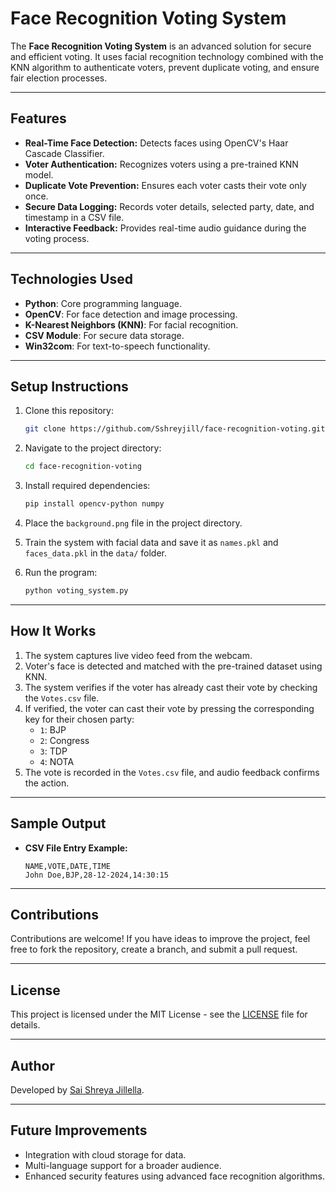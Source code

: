 # Face Recognition Voting System

The **Face Recognition Voting System** is an advanced solution for secure and efficient voting. It uses facial recognition technology combined with the KNN algorithm to authenticate voters, prevent duplicate voting, and ensure fair election processes.

---

## Features

- **Real-Time Face Detection:** Detects faces using OpenCV's Haar Cascade Classifier.
- **Voter Authentication:** Recognizes voters using a pre-trained KNN model.
- **Duplicate Vote Prevention:** Ensures each voter casts their vote only once.
- **Secure Data Logging:** Records voter details, selected party, date, and timestamp in a CSV file.
- **Interactive Feedback:** Provides real-time audio guidance during the voting process.

---

## Technologies Used

- **Python**: Core programming language.
- **OpenCV**: For face detection and image processing.
- **K-Nearest Neighbors (KNN)**: For facial recognition.
- **CSV Module**: For secure data storage.
- **Win32com**: For text-to-speech functionality.

---

## Setup Instructions

1. Clone this repository:
   ```bash
   git clone https://github.com/Sshreyjill/face-recognition-voting.git
   ```

2. Navigate to the project directory:
   ```bash
   cd face-recognition-voting
   ```

3. Install required dependencies:
   ```bash
   pip install opencv-python numpy
   ```

4. Place the `background.png` file in the project directory.

5. Train the system with facial data and save it as `names.pkl` and `faces_data.pkl` in the `data/` folder.

6. Run the program:
   ```bash
   python voting_system.py
   ```

---

## How It Works

1. The system captures live video feed from the webcam.
2. Voter's face is detected and matched with the pre-trained dataset using KNN.
3. The system verifies if the voter has already cast their vote by checking the `Votes.csv` file.
4. If verified, the voter can cast their vote by pressing the corresponding key for their chosen party:
   - `1`: BJP
   - `2`: Congress
   - `3`: TDP
   - `4`: NOTA
5. The vote is recorded in the `Votes.csv` file, and audio feedback confirms the action.

---

## Sample Output

- **CSV File Entry Example:**
  ```csv
  NAME,VOTE,DATE,TIME
  John Doe,BJP,28-12-2024,14:30:15
  ```

---

## Contributions

Contributions are welcome! If you have ideas to improve the project, feel free to fork the repository, create a branch, and submit a pull request.

---

## License

This project is licensed under the MIT License - see the [LICENSE](LICENSE) file for details.

---

## Author

Developed by [Sai Shreya Jillella](https://github.com/Sshreyjill).

---

## Future Improvements

- Integration with cloud storage for data.
- Multi-language support for a broader audience.
- Enhanced security features using advanced face recognition algorithms.
